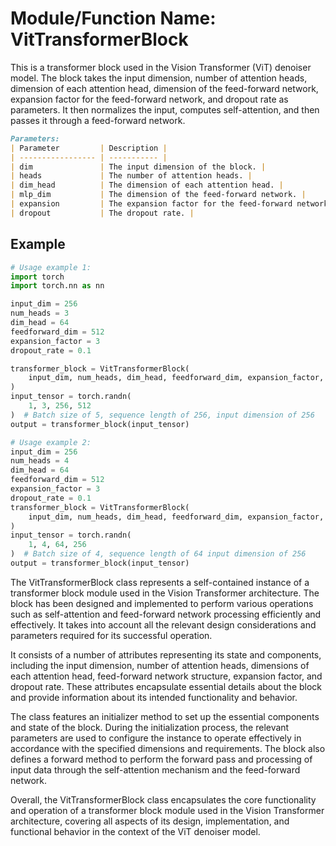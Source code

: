 
# Module/Function Name: VitTransformerBlock

This is a transformer block used in the Vision Transformer (ViT) denoiser model. The block takes the input dimension, number of attention heads, dimension of each attention head, dimension of the feed-forward network, expansion factor for the feed-forward network, and dropout rate as parameters. It then normalizes the input, computes self-attention, and then passes it through a feed-forward network. 

```markdown
Parameters:
| Parameter         | Description |
| ----------------- | ----------- |
| dim               | The input dimension of the block. |
| heads             | The number of attention heads. |
| dim_head          | The dimension of each attention head. |
| mlp_dim           | The dimension of the feed-forward network. |
| expansion         | The expansion factor for the feed-forward network. |
| dropout           | The dropout rate. |
```

## Example

```python
# Usage example 1:
import torch
import torch.nn as nn

input_dim = 256
num_heads = 3
dim_head = 64
feedforward_dim = 512
expansion_factor = 3
dropout_rate = 0.1

transformer_block = VitTransformerBlock(
    input_dim, num_heads, dim_head, feedforward_dim, expansion_factor, dropout_rate
)
input_tensor = torch.randn(
    1, 3, 256, 512
)  # Batch size of 5, sequence length of 256, input dimension of 256
output = transformer_block(input_tensor)

# Usage example 2:
input_dim = 256
num_heads = 4
dim_head = 64
feedforward_dim = 512
expansion_factor = 3
dropout_rate = 0.1
transformer_block = VitTransformerBlock(
    input_dim, num_heads, dim_head, feedforward_dim, expansion_factor, dropout_rate
)
input_tensor = torch.randn(
    1, 4, 64, 256
)  # Batch size of 4, sequence length of 64 input dimension of 256
output = transformer_block(input_tensor)
```

The VitTransformerBlock class represents a self-contained instance of a transformer block module used in the Vision Transformer architecture. The block has been designed and implemented to perform various operations such as self-attention and feed-forward network processing efficiently and effectively. It takes into account all the relevant design considerations and parameters required for its successful operation.

It consists of a number of attributes representing its state and components, including the input dimension, number of attention heads, dimensions of each attention head, feed-forward network structure, expansion factor, and dropout rate. These attributes encapsulate essential details about the block and provide information about its intended functionality and behavior.

The class features an initializer method to set up the essential components and state of the block. During the initialization process, the relevant parameters are used to configure the instance to operate effectively in accordance with the specified dimensions and requirements. The block also defines a forward method to perform the forward pass and processing of input data through the self-attention mechanism and the feed-forward network.

Overall, the VitTransformerBlock class encapsulates the core functionality and operation of a transformer block module used in the Vision Transformer architecture, covering all aspects of its design, implementation, and functional behavior in the context of the ViT denoiser model.
